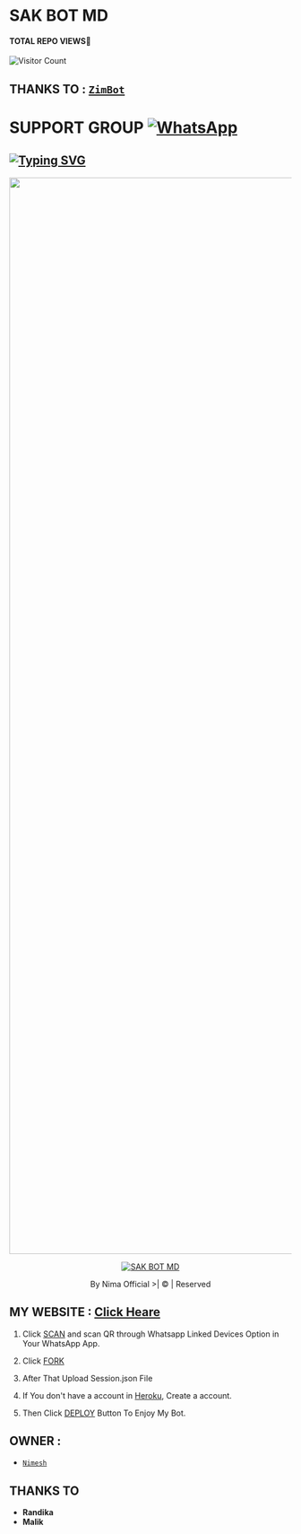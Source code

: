 # SAK BOT MD
#### TOTAL REPO VIEWS📍
![Visitor Count](https://profile-counter.glitch.me/terror-boy/count.svg)
   
   
   

## THANKS TO : [`ZimBot`](https://github.com/zim-bot/zimbot-v4)

# SUPPORT GROUP <a href="https://chat.whatsapp.com/C42iutcryMqFmGq0uUmt8e"><img alt="WhatsApp" src="https://img.shields.io/badge/WhatsApp-25D366?style=for-the-badge&logo=whatsapp&logoColor=white"/></a>

## [![Typing SVG](https://readme-typing-svg.herokuapp.com?font=Rockstar-ExtraBold&color=F33A6A&lines=WELCOME+TO+SAK+BOT+MD.;CREATED+BY+NIMA+OFFICIAL;BEST+MULTIDEVICE+WA+BOT;THANKS+FOR+VISITING+MY+GIT)](https://git.io/typing-svg)

 </a>

</p>

<div align="center">

  <p align="center">

<img src="https://telegra.ph/file/9b8168ce222581a566762.jpg" alt="GIF" width="1920" height="1920"/>

</p>

  <p align="center">

<a href="#"><img title="SAK BOT MD" src="https://img.shields.io/badge/Sak bot-md-green?colorA=%23ff0000&colorB=%23017e40&style=for-the-badge"></a>

</p>

</div>

<p align="center">By Nima Official >| © | Reserved  </br>
 
 ## MY WEBSITE : [Click Heare](https://www.helacloud.ga/p/sak-bot.html)

1. Click [SCAN](https://replit.com/@HELACLOUD/SAK-BOT-MD?v=1) and scan QR through Whatsapp Linked Devices Option in Your WhatsApp App.

2. Click [FORK](https://github.com/nimaofficial/SAK-BOT/fork)

2. After That Upload Session.json File

3. If You don't have a account in [Heroku](https://signup.heroku.com/), Create a account.

5. Then Click [DEPLOY](https://heroku.com/deploy) Button To Enjoy My Bot.


## OWNER :
* [`Nimesh`](https://github.com/nimaofficial)

## THANKS TO
* <b>Randika</b>
* <b>Malik</b>

